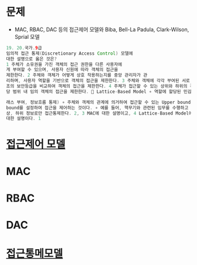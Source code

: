 # 문제
* MAC, RBAC, DAC 등의 접근제어 모델와 Biba, Bell-La Padula, Clark-Wilson, Sprial 모델
```java
19. 20.국가.9급
임의적 접근 통제(Discretionary Access Control) 모델에
대한 설명으로 옳은 것은?
1 주체가 소유권을 가진 객체의 접근 권한을 다른 사용자에
게 부여할 수 있으며, 사용자 신원에 따라 객체의 접근을
제한한다. 2 주체와 객체가 어떻게 상호 작용하는지를 중앙 관리자가 관
리하며, 사용자 역할을 기반으로 객체의 접근을 제한한다. 3 주체와 객체에 각각 부여된 서로 다른 수준의 계층적인 구
조의 보안등급을 비교하여 객체의 접근을 제한한다. 4 주체가 접근할 수 있는 상위와 하위의 경계를 설정하여 해
당 범위 내 임의 객체의 접근을 제한한다.  Lattice-Based Model ∘ 역할에 할당된 민감도 레벨에 의해 결정된다.(주체 및 객체에게 보안클

래스 부여, 정보흐름 통제) ∘ 주체와 객체의 관계에 의거하여 접근할 수 있는 Upper bound와 Lower
bound를 설정하여 접근을 제어하는 것이다. ∘ 예를 들어, 핵무기와 관련된 임무를 수행하고 있는 사람은 이와 관련된
상, 하위 정보로만 접근통제한다. 2, 3 MAC에 대한 설명이고, 4 Lattice-Based Model에
대한 설명이다. 1
```

# [접근제어 모델](https://pracon.tistory.com/m/119)
# MAC

# RBAC

# DAC


# [접근통메모델](https://m.blog.naver.com/sdug12051205/221575582613)
